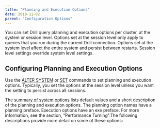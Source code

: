 ```yaml
---
title: "Planning and Execution Options"
date: 2018-11-02
parent: "Configuration Options"
---
```

You can set Drill query planning and execution options per cluster, at the
system or session level. Options set at the session level only apply to
queries that you run during the current Drill connection. Options set at the
system level affect the entire system and persist between restarts. Session
level settings override system level settings.

## Configuring Planning and Execution Options

Use the [ALTER SYSTEM]({{site.baseurl}}/docs/alter-system/) or [SET]({{site.baseurl}}/docs/set/) commands to set planning and execution options. Typically,
you set the options at the session level unless you want the setting to
persist across all sessions.

The [summary of system options]({{site.baseurl}}/docs/configuration-options-introduction) lists default values and a short description of the planning and execution options. The planning option names have a planning preface. Execution options have an exe preface. For more information, see the section, "Performance Turning".The following descriptions provide more detail on some of these options:
